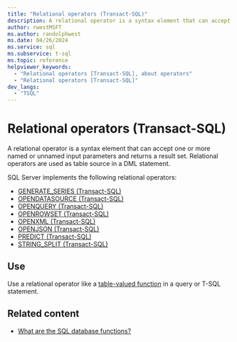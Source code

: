 ```yaml
---
title: "Relational operators (Transact-SQL)"
description: A relational operator is a syntax element that can accept one or more named or unnamed input parameters and returns a result set.
author: rwestMSFT
ms.author: randolphwest
ms.date: 04/26/2024
ms.service: sql
ms.subservice: t-sql
ms.topic: reference
helpviewer_keywords:
  - "Relational operators [Transact-SQL], about operators"
  - "Relational operators [Transact-SQL]"
dev_langs:
  - "TSQL"
---
```


# Relational operators (Transact-SQL)

A relational operator is a syntax element that can accept one or more named or unnamed input parameters and returns a result set. Relational operators are used as table source in a DML statement.

SQL Server implements the following relational operators:

- [GENERATE_SERIES (Transact-SQL)](../functions/generate-series-transact-sql.md)
- [OPENDATASOURCE (Transact-SQL)](../functions/opendatasource-transact-sql.md)
- [OPENQUERY (Transact-SQL)](../functions/openquery-transact-sql.md)
- [OPENROWSET (Transact-SQL)](../functions/openrowset-transact-sql.md)
- [OPENXML (Transact-SQL)](../functions/openxml-transact-sql.md)
- [OPENJSON (Transact-SQL)](../functions/openjson-transact-sql.md)
- [PREDICT (Transact-SQL)](../queries/predict-transact-sql.md)
- [STRING_SPLIT (Transact-SQL)](../functions/string-split-transact-sql.md)

## Use

Use a relational operator like a [table-valued function](../statements/create-function-transact-sql.md#c-create-a-multi-statement-table-valued-function) in a query or T-SQL statement.

## Related content

- [What are the SQL database functions?](../functions/functions.md)
